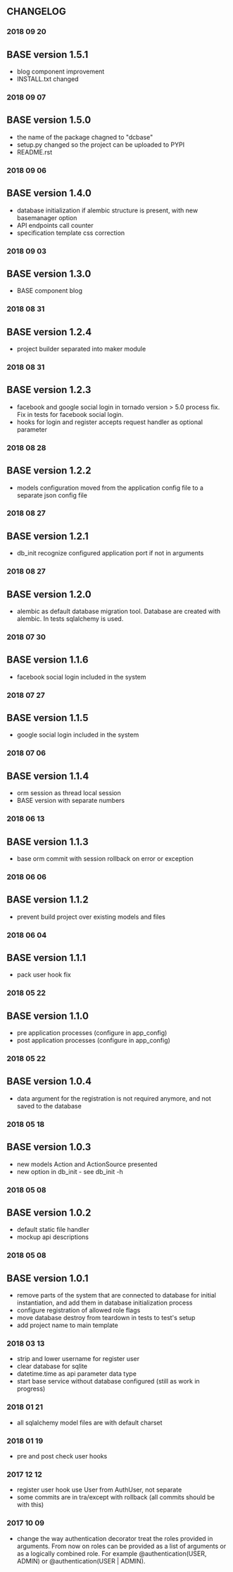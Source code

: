 ## CHANGELOG

### 2018 09 20

## BASE version 1.5.1
- blog component improvement
- INSTALL.txt changed

### 2018 09 07

## BASE version 1.5.0
- the name of the package chagned to "dcbase"
- setup.py changed so the project can be uploaded to PYPI
- README.rst

### 2018 09 06

## BASE version 1.4.0
- database initialization if alembic structure is present, with new basemanager option
- API endpoints call counter
- specification template css correction

### 2018 09 03

## BASE version 1.3.0
- BASE component blog


### 2018 08 31

## BASE version 1.2.4
- project builder separated into maker module


### 2018 08 31

## BASE version 1.2.3
- facebook and google social login in tornado version > 5.0 process fix. Fix in tests for facebook social login.
- hooks for login and register accepts request handler as optional parameter


### 2018 08 28

## BASE version 1.2.2
- models configuration moved from the application config file to a separate json config file


### 2018 08 27

## BASE version 1.2.1
- db_init recognize configured application port if not in arguments


### 2018 08 27

## BASE version 1.2.0
- alembic as default database migration tool. Database are created with alembic. In tests sqlalchemy is used.


### 2018 07 30

## BASE version 1.1.6
- facebook social login included in the system


### 2018 07 27

## BASE version 1.1.5
- google social login included in the system


### 2018 07 06

## BASE version 1.1.4
- orm session as thread local session
- BASE version with separate numbers


### 2018 06 13

## BASE version 1.1.3
- base orm commit with session rollback on error or exception


### 2018 06 06

## BASE version 1.1.2
- prevent build project over existing models and files


### 2018 06 04

## BASE version 1.1.1
- pack user hook fix


### 2018 05 22

## BASE version 1.1.0
- pre application processes (configure in app_config)
- post application processes (configure in app_config)


### 2018 05 22

## BASE version 1.0.4
- data argument for the registration is not required anymore, and not saved to the database


### 2018 05 18

## BASE version 1.0.3
- new models Action and ActionSource presented
- new option in db_init - see db_init -h


### 2018 05 08

## BASE version 1.0.2
- default static file handler
- mockup api descriptions


### 2018 05 08

## BASE version 1.0.1

- remove parts of the system that are connected to database for initial instantiation,
and add them in database initialization process
- configure registration of allowed role flags
- move database destroy from teardown in tests to test's setup
- add project name to main template

### 2018 03 13

- strip and lower username for register user
- clear database for sqlite
- datetime.time as api parameter data type
- start base service without database configured (still as work in progress)

### 2018 01 21

- all sqlalchemy model files are with default charset

### 2018 01 19

- pre and post check user hooks

### 2017 12 12

- register user hook use User from AuthUser, not separate
- some commits are in tra/except with rollback (all commits should be with this)

### 2017 10 09

- change the way authentication decorator treat the roles provided in arguments. From now on roles can be provided as a list of arguments or as a logically combined role. For example @authentication(USER, ADMIN) or @authentication(USER | ADMIN).